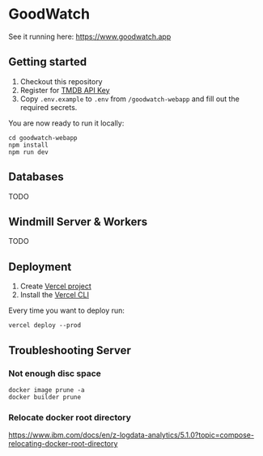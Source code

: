 # GoodWatch

See it running here: https://www.goodwatch.app

## Getting started

1. Checkout this repository
2. Register for [TMDB API Key](https://developers.themoviedb.org/3/getting-started/introduction)
3. Copy `.env.example` to `.env` from `/goodwatch-webapp` and fill out the required secrets.

You are now ready to run it locally:
```shell
cd goodwatch-webapp
npm install
npm run dev
```

## Databases

TODO

## Windmill Server & Workers

TODO

## Deployment

1. Create [Vercel project](https://vercel.com/dashboard)
2. Install the [Vercel CLI](https://vercel.com/docs/cli)

Every time you want to deploy run:
```shell
vercel deploy --prod
```


## Troubleshooting Server

### Not enough disc space
```
docker image prune -a
docker builder prune
```

### Relocate docker root directory
https://www.ibm.com/docs/en/z-logdata-analytics/5.1.0?topic=compose-relocating-docker-root-directory
